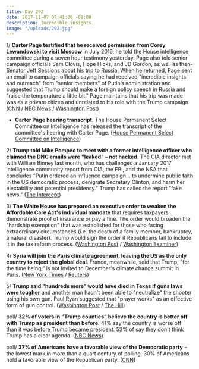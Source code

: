 ```yaml
---
title: Day 292
date: 2017-11-07 07:41:00 -08:00
description: Incredible insights.
image: "/uploads/292.jpg"
---
```


1/ **Carter Page testified that he received permission from Corey Lewandowski to visit Moscow** in July 2016, he told the House intelligence committee during a seven hour testimony yesterday. Page also told senior campaign officials Sam Clovis, Hope Hicks, and JD Gordon, as well as then-Senator Jeff Sessions about his trip to Russia. When he returned, Page sent an email to campaign officials saying he had received "incredible insights and outreach" from "senior members" of Putin’s administration and suggested that Trump should make a foreign policy speech in Russia and "raise the temperature a little bit." Page maintains that his trip was made was as a private citizen and unrelated to his role with the Trump campaign. ([CNN](http://www.cnn.com/2017/11/06/politics/carter-page-testimony-released/index.html) / [NBC News](https://www.nbcnews.com/news/us-news/carter-page-coordinated-russia-trip-top-trump-campaign-officials-n818206) / [Washington Post](https://www.washingtonpost.com/politics/trump-adviser-sent-email-describing-private-conversation-with-russian-official/2017/11/06/b39d4c84-c33b-11e7-84bc-5e285c7f4512_story.html))

* **Carter Page hearing transcript**. The House Permanent Select Committee on Intelligence has released the transcript of the committee's hearing with Carter Page. ([House Permanent Select Committee on Intelligence](https://intelligence.house.gov/news/documentsingle.aspx?DocumentID=823))

2/ **Trump told Mike Pompeo to meet with a former intelligence officer who claimed the DNC emails were "leaked" – not hacked**. The CIA director met with William Binney last month, who has challenged a January 2017 intelligence community report from CIA, the FBI, and the NSA that concludes "Putin ordered an influence campaign... to undermine public faith in the US democratic process, denigrate Secretary Clinton, and harm her electability and potential presidency." Trump has called the report "fake news." ([The Intercept](https://theintercept.com/2017/11/07/dnc-hack-trump-cia-director-william-binney-nsa/))

3/ **The White House has prepared an executive order to weaken the Affordable Care Act's individual mandate** that requires taxpayers demonstrate proof of insurance or pay a fine. The order would broaden the "hardship exemption" that was established for those who facing extraordinary circumstances (i.e. the death of a family member, bankruptcy, a natural disaster). Trump would sign the order if Republicans fail to include it in the tax reform process. ([Washington Post](https://www.washingtonpost.com/news/powerpost/wp/2017/11/06/white-house-seeks-to-weaken-acas-individual-mandate-with-executive-order-as-backup-plan/) / [Washington Examiner](http://www.washingtonexaminer.com/trump-readies-executive-order-to-unravel-obamacares-individual-mandate/article/2639728))

4/ **Syria will join the Paris climate agreement, leaving the US as the only country to reject the global deal**. France, meanwhile, said that Trump, "for the time being," is not invited to December's climate change summit in Paris. ([New York Times](https://www.nytimes.com/2017/11/07/climate/syria-joins-paris-agreement.html) / [Reuters](https://www.reuters.com/article/us-climatechange-accord-trump-paris/trump-not-invited-to-paris-december-climate-change-summit-for-now-says-france-idUSKBN1D71U0))

5/ **Trump said "hundreds more" would have died in Texas if guns laws were tougher** and another man hadn't been able to "neutralize" the shooter using his own gun. Paul Ryan suggested that "prayer works" as an effective form of gun control. ([Washington Post](https://www.washingtonpost.com/news/post-politics/wp/2017/11/07/trump-says-hundreds-more-might-have-died-in-texas-shooting-if-gun-laws-were-tougher/) / [The Hill](http://thehill.com/homenews/house/359079-paul-ryan-praying-is-the-right-thing-to-do-after-mass-shootings-because-it))

poll/ **32% of voters in "Trump counties" believe the country is better off with Trump as president than before**. 41% say the country is worse off than it was before Trump became president. 53% of say they don't think Trump has a clear agenda. ([NBC News](https://www.nbcnews.com/politics/first-read/nbc-wsj-poll-trump-counties-more-say-u-s-worse-n818056))

poll/ **37% of Americans have a favorable view of the Democratic party** – the lowest mark in more than a quart century of polling. 30% of Americans hold a favorable view of the Republican party. ([CNN](http://www.cnn.com/2017/11/07/politics/cnn-poll-republicans-democrats-taxes/index.html))